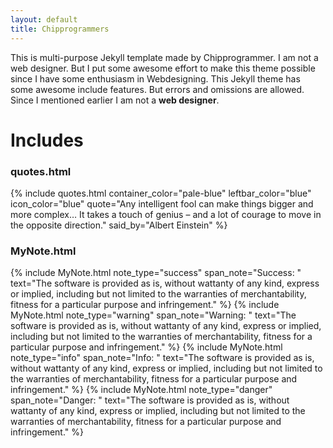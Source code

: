 ```yaml
---
layout: default
title: Chipprogrammers
---
```


This is multi-purpose Jekyll template made by Chipprogrammer. I am not a web designer. But I put some awesome effort to make this theme possible since I have some enthusiasm in Webdesigning. This Jekyll theme has some awesome include features. But errors and omissions are allowed. Since I mentioned earlier I am not a **web designer**.
# Includes

### quotes.html
{% include quotes.html container_color="pale-blue" leftbar_color="blue" icon_color="blue" quote="Any intelligent fool can make things bigger and more complex… It takes a touch of genius – and a lot of courage to move in the opposite direction." said_by="Albert Einstein" %}
### MyNote.html
{% include MyNote.html note_type="success" span_note="Success: " text="The software is provided as is, without wattanty of any kind, express or implied, including but not limited to the warranties of merchantability, fitness for a particular purpose and infringement." %}
{% include MyNote.html note_type="warning" span_note="Warning: " text="The software is provided as is, without wattanty of any kind, express or implied, including but not limited to the warranties of merchantability, fitness for a particular purpose and infringement." %}
{% include MyNote.html note_type="info" span_note="Info: " text="The software is provided as is, without wattanty of any kind, express or implied, including but not limited to the warranties of merchantability, fitness for a particular purpose and infringement." %}
{% include MyNote.html note_type="danger" span_note="Danger: " text="The software is provided as is, without wattanty of any kind, express or implied, including but not limited to the warranties of merchantability, fitness for a particular purpose and infringement." %}
